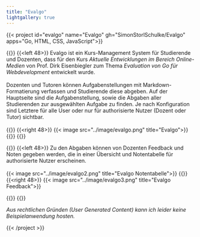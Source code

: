 ```yaml
---
title: "Evalgo"
lightgallery: true
---
```



{{< project id="evalgo" name="Evalgo" gh="SimonStorlSchulke/Evalgo" apps="Go, HTML, CSS, JavaScript">}}

{{<twoculumn>}}
{{<left 48>}}
Evalgo ist ein Kurs-Management System für Studierende und Dozenten, dass für den Kurs *Aktuelle Entwicklungen im Bereich Online-Medien* von Prof. Dirk Eisenbiegler zum Thema *Evaluation von Go für Webdevelopment* entwickelt wurde.<br><br>
Dozenten und Tutoren können Aufgabenstellungen mit Markdown-Formatierung verfassen und Studierende diese abgeben. Auf der Hauptseite sind die Aufgabenstellung, sowie die Abgaben aller Studierenden zur ausgewählten Aufgabe zu finden. Je nach Konfiguration sind Letztere für alle User oder nur für authorisierte Nutzer (Dozent oder Tutor) sichtbar.
<br><br>
{{</left>}}
{{<right 48>}}
{{< image src="../image/evalgo.png" title="Evalgo">}}
{{</right>}}
{{</twoculumn>}}
<br>

{{<twoculumn>}}
{{<left 48>}}
Zu den Abgaben können von Dozenten Feedback und Noten gegeben werden, die in einer Übersicht und Notentabelle für authorisierte Nutzer erscheinen. <br><br>
{{< image src="../image/evalgo2.png" title="Evalgo Notentabelle">}}
{{</left>}}
{{<right 48>}}
{{< image src="../image/evalgo3.png" title="Evalgo Feedback">}}

{{</right>}}
{{</twoculumn>}}

*Aus rechtlichen Gründen (User Generated Content) kann ich leider keine Beispielanwendung hosten.*

{{< /project >}}